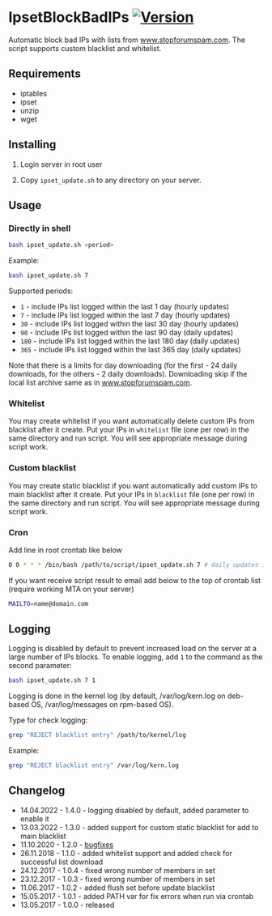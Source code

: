 # IpsetBlockBadIPs [![Version](https://img.shields.io/badge/version-v1.4.0-brightgreen.svg)](https://github.com/zevilz/IpsetBlockBadIPs/releases/tag/1.4.0)

Automatic block bad IPs with lists from www.stopforumspam.com. The script supports custom blacklist and whitelist.

## Requirements

- iptables
- ipset
- unzip
- wget

## Installing

1. Login server in root user

2. Copy `ipset_update.sh` to any directory on your server.

## Usage

### Directly in shell

```bash
bash ipset_update.sh <period>
```

Example:

```bash
bash ipset_update.sh 7
```

Supported periods:

- `1` - include IPs list logged within the last 1 day (hourly updates)
- `7` - include IPs list logged within the last 7 day (hourly updates)
- `30` - include IPs list logged within the last 30 day (hourly updates)
- `90` - include IPs list logged within the last 90 day (daily updates)
- `180` - include IPs list logged within the last 180 day (daily updates)
- `365` - include IPs list logged within the last 365 day (daily updates)

Note that there is a limits for day downloading (for the first - 24 daily downloads, for the others - 2 daily downloads). Downloading skip if the local list archive same as in www.stopforumspam.com.

### Whitelist

You may create whitelist if you want automatically delete custom IPs from blacklist after it create. Put your IPs in `whitelist` file (one per row) in the same directory and run script. You will see appropriate message during script work.

### Custom blacklist

You may create static blacklist if you want automatically add custom IPs to main blacklist after it create. Put your IPs in `blacklist` file (one per row) in the same directory and run script. You will see appropriate message during script work.

### Cron

Add line in root crontab like below

```bash
0 0 * * * /bin/bash /path/to/script/ipset_update.sh 7 # daily updates in 00:00 with including IPs list logged within the last 7 day
```

If you want receive script result to email add below to the top of crontab list (require working MTA on your server)

```bash
MAILTO=name@domain.com
```

## Logging

Logging is disabled by default to prevent increased load on the server at a large number of IPs blocks. To enable logging, add `1` to the command as the second parameter:

```bash
bash ipset_update.sh 7 1
```

Logging is done in the kernel log (by default, /var/log/kern.log on deb-based OS, /var/log/messages on rpm-based OS).

Type for check logging:

```bash
grep "REJECT blacklist entry" /path/to/kernel/log
```

Example:

```bash
grep "REJECT blacklist entry" /var/log/kern.log
```

Changelog
---------

- 14.04.2022 - 1.4.0 - logging disabled by default, added parameter to enable it
- 13.03.2022 - 1.3.0 - added support for custom static blacklist for add to main blacklist
- 11.10.2020 - 1.2.0 - [bugfixes](https://github.com/zevilz/IpsetBlockBadIPs/releases/tag/1.2.0)
- 26.11.2018 - 1.1.0 - added whitelist support and added check for successful list download
- 24.12.2017 - 1.0.4 - fixed wrong number of members in set
- 23.12.2017 - 1.0.3 - fixed wrong number of members in set
- 11.06.2017 - 1.0.2 - added flush set before update blacklist
- 15.05.2017 - 1.0.1 - added PATH var for fix errors when run via crontab
- 13.05.2017 - 1.0.0 - released
